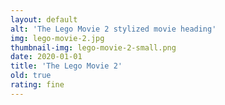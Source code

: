 ```yaml
---
layout: default
alt: 'The Lego Movie 2 stylized movie heading'
img: lego-movie-2.jpg
thumbnail-img: lego-movie-2-small.png
date: 2020-01-01
title: 'The Lego Movie 2'
old: true
rating: fine
---
```

